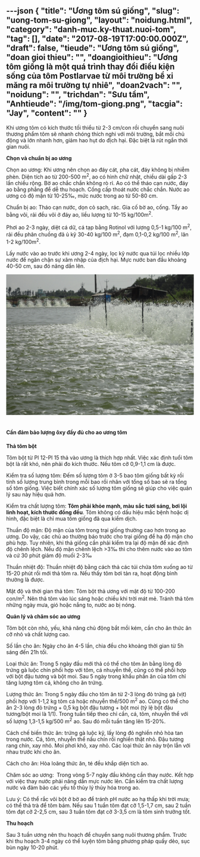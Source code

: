 ---json
{
    "title": "Ương tôm sú giống",
    "slug": "uong-tom-su-giong",
    "layout": "noidung.html",
    "category": "danh-muc.ky-thuat.nuoi-tom",
    "tag": [],
    "date": "2017-08-19T17:00:00.000Z",
    "draft": false,
    "tieude": "Ương tôm sú giống",
    "doan gioi thieu": "",
    "doangioithieu": "Ương tôm giống là một quá trình thay đổi điều kiện sống của tôm Postlarvae từ môi trường bể xi măng ra môi trường tự nhiê",
    "doan2vach": "",
    "noidung": "",
    "trichdan": "Sưu tầm",
    "Anhtieude": "/img/tom-giong.png",
    "tacgia": "Jay",
    "__content__": ""
}
---
<p><span style="font-size:14px">Khi ương t&ocirc;m c&oacute; k&iacute;ch thước tối thiểu từ 2-3 cm/con rồi chuyển sang nu&ocirc;i thương phẩm t&ocirc;m sẽ nhanh ch&oacute;ng th&iacute;ch nghi với m&ocirc;i trường, bắt mồi chủ động v&agrave; lớn nhanh hơn, giảm hao hụt do địch hại. Đặc biệt l&agrave; r&uacute;t ngắn thời gian nu&ocirc;i.</span></p>

<p><span style="font-size:14px"><strong>Chọn v&agrave; chuẩn bị ao ương</strong></span></p>

<p><span style="font-size:14px">Chọn ao ương: Khi ương n&ecirc;n chọn ao đ&aacute;y c&aacute;t, pha c&aacute;t, đ&aacute;y kh&ocirc;ng bị nhiễm ph&egrave;n. Diện t&iacute;ch ao từ 200-500 m<sup>2</sup>, ao c&oacute; h&igrave;nh chữ nhật, chiều d&agrave;i gấp 2-3 lần chiều rộng. Bờ ao chắc chắn kh&ocirc;ng r&ograve; rỉ. Ao c&oacute; thể th&aacute;o cạn nước, đ&aacute;y ao bằng phẳng để dễ thu hoạch. Cống cấp tho&aacute;t nước chắc chắn. Nước ao ương c&oacute; độ mặn từ 10-25&permil;, mức nước trong ao từ 50-80 cm.</span></p>

<p><span style="font-size:14px">Chuẩn bị ao: Th&aacute;o cạn nước, dọn cỏ sạch, r&aacute;c. Gia cố bờ ao, cống. Tẩy ao bằng v&ocirc;i, rải đều v&ocirc;i ở đ&aacute;y ao, liều lượng từ 10-15 kg/100m<sup>2</sup>.</span></p>

<p><span style="font-size:14px">Phơi ao 2-3 ng&agrave;y, diệt c&aacute; dữ, c&aacute; tạp bằng Rotinol với lượng 0,5-1 kg/100 m<sup>2</sup>, rải đều ph&acirc;n chuồng đ&atilde; ủ kỹ 30-40 kg/100 m<sup>2</sup>, đạm 0,1-0,2 kg/100 m<sup>2</sup>, l&acirc;n 1-2 kg/100m<sup>2</sup>.</span></p>

<p><span style="font-size:14px">Lấy nước v&agrave;o ao trước khi ương 2-4 ng&agrave;y, lọc kỹ nước qua t&uacute;i lọc nhiều lớp nước để ngăn chặn sự x&acirc;m nhập của địch hại. Mực nước ban đầu khoảng 40-50 cm, sau đ&oacute; n&acirc;ng dần l&ecirc;n.</span></p>

<p><img alt="" src="/img/1.jpg" /></p>

<h2><span style="font-size:14px">Cần đảm bảo lượng &ocirc;xy đầy đủ cho ao ương t&ocirc;m</span></h2>

<p><span style="font-size:14px"><strong>Thả t&ocirc;m bột</strong></span></p>

<p><span style="font-size:14px">T&ocirc;m bột từ Pl 12-Pl 15 thả v&agrave;o ương l&agrave; th&iacute;ch hợp nhất. Việc x&aacute;c định tuổi t&ocirc;m bột l&agrave; rất kh&oacute;, n&ecirc;n phải đo k&iacute;ch thước. Nếu t&ocirc;m cỡ 0,9-1,1 cm l&agrave; được.</span></p>

<p><span style="font-size:14px">Kiểm tra số lượng t&ocirc;m: Đếm số lượng t&ocirc;m ở 3-5 bao t&ocirc;m giống bất kỳ rồi t&iacute;nh số lượng trung b&igrave;nh trong mỗi bao rồi nh&acirc;n với tổng số bao sẽ ra tổng số t&ocirc;m giống. Việc biết ch&iacute;nh x&aacute;c số lượng t&ocirc;m giống sẽ gi&uacute;p cho việc quản l&yacute; sau n&agrave;y hiệu quả hơn.</span></p>

<p><span style="font-size:14px">Kiểm tra chất lượng t&ocirc;m:&nbsp;<strong>T&ocirc;m phải khỏe mạnh, m&agrave;u sắc tươi s&aacute;ng, bơi lội linh hoạt, k&iacute;ch thước đồng đều</strong>. T&ocirc;m kh&ocirc;ng c&oacute; dấu hiệu mắc bệnh hoặc dị h&igrave;nh, đặc biệt l&agrave; chỉ mua t&ocirc;m giống đ&atilde; qua kiểm dịch.</span></p>

<p><span style="font-size:14px">Thuần độ mặn: Độ mặn của t&ocirc;m trong trại giống thường cao hơn trong ao ương. Do vậy, c&aacute;c chủ ao thường b&aacute;o trước cho trại giống để hạ độ mặn cho ph&ugrave; hợp. Tuy nhi&ecirc;n, khi thả giống cần phải kiểm tra lại độ mặn để x&aacute;c định độ ch&ecirc;nh lệch. Nếu độ mặn ch&ecirc;nh lệch &gt;3&permil; th&igrave; cho th&ecirc;m nước v&agrave;o ao t&ocirc;m v&agrave; cứ 30 ph&uacute;t giảm độ muối 2-3&permil;</span></p>

<p><span style="font-size:14px">Thuần nhiệt độ: Thuần nhiệt độ bằng c&aacute;ch thả c&aacute;c t&uacute;i chứa t&ocirc;m xuống ao từ 15-20 ph&uacute;t rồi mới thả t&ocirc;m ra. Nếu thấy t&ocirc;m bơi tản ra, hoạt động b&igrave;nh thường l&agrave; được.</span></p>

<p><span style="font-size:14px">Mật độ v&agrave; thời gian thả t&ocirc;m: T&ocirc;m bột thả ương với mật độ từ 100-200 con/m<sup>2</sup>. N&ecirc;n thả t&ocirc;m v&agrave;o l&uacute;c s&aacute;ng hoặc chiều khi trời m&aacute;t mẻ. Tr&aacute;nh thả t&ocirc;m những ng&agrave;y mưa, gi&oacute; hoặc nắng to, nước ao bị n&oacute;ng.</span></p>

<p><span style="font-size:14px"><strong>Quản l&yacute; v&agrave; chăm s&oacute;c ao ương</strong></span></p>

<p><span style="font-size:14px">T&ocirc;m bột c&ograve;n nhỏ, yếu, khả năng chủ động bắt mồi k&eacute;m, cần cho ăn thức ăn cỡ nhỏ v&agrave; chất lượng cao.</span></p>

<p><span style="font-size:14px">Số lần cho ăn: Ng&agrave;y cho ăn 4-5 lần, chia đều cho khoảng thời gian từ 5h s&aacute;ng đến 21h tối.</span></p>

<p><span style="font-size:14px">Loại thức ăn: Trong 5 ng&agrave;y đầu mới thả c&oacute; thể&nbsp;cho t&ocirc;m ăn bằng l&ograve;ng đỏ trứng g&agrave; luộc ch&iacute;n phối hợp với t&ocirc;m, c&aacute; nhuyễn thể, cũng c&oacute; thể phối hợp với bột đậu tương v&agrave; bột moi.&nbsp;Sau 5 ng&agrave;y trong khẩu phần ăn của t&ocirc;m chỉ tăng lượng t&ocirc;m c&aacute;, kh&ocirc;ng cho ăn trứng.</span></p>

<p><span style="font-size:14px">Lượng thức ăn: Trong 5 ng&agrave;y đầu cho t&ocirc;m ăn từ 2-3 l&ograve;ng đỏ trứng g&agrave; (vịt) phối hợp với 1-1,2 kg t&ocirc;m c&aacute; hoặc nhuyễn thể/500 m<sup>2</sup>&nbsp;ao. Cũng c&oacute; thể cho ăn 2-3 l&ograve;ng đỏ trứng + 0,5 kg bột đậu tương + bột moi (tỷ lệ bột đậu tương/bột moi l&agrave; 1/1). Trong tuần tiếp theo chỉ cần, c&aacute;, t&ocirc;m, nhuyễn thể với số lượng 1,3-1,5 kg/500 m<sup>2</sup>&nbsp;ao. Sau đ&oacute; mỗi tuần tăng l&ecirc;n 15-20%.</span></p>

<p><span style="font-size:14px">C&aacute;ch chế biến thức ăn: trứng g&agrave; luộc kỹ, lấy l&ograve;ng đỏ nghiền nhỏ h&ograve;a tan trong nước. C&aacute;, t&ocirc;m, nhuyễn thể nấu ch&iacute;n rồi nghiền thật nhỏ. Đậu tương rang ch&iacute;n, xay nhỏ. Moi phơi kh&ocirc;, xay nhỏ. C&aacute;c loại thức ăn n&agrave;y trộn lẫn với nhau trước khi cho ăn.</span></p>

<p><span style="font-size:14px">C&aacute;ch cho ăn: H&ograve;a lo&atilde;ng thức ăn, t&eacute; đều khắp diện t&iacute;ch ao.</span></p>

<p><span style="font-size:14px">Chăm s&oacute;c ao ương:&nbsp; Trong v&ograve;ng 5-7 ng&agrave;y đầu kh&ocirc;ng cần thay nước. Kết hợp với việc thay nước phải n&acirc;ng dần mực nước l&ecirc;n. Cần kiểm tra chất lượng nước v&agrave; đảm bảo c&aacute;c yếu tố thủy l&yacute; thủy h&oacute;a trong ao.</span></p>

<p><span style="font-size:14px">Lưu &yacute;: C&oacute; thể rắc v&ocirc;i bột ở bờ ao để tr&aacute;nh pH nước ao hạ thấp khi trời mưa; c&oacute; thể thả tr&agrave; để t&ocirc;m b&aacute;m. Nếu sau 1 tuần t&ocirc;m đạt cỡ 1,5-1,7 cm, sau 2 tuần t&ocirc;m đạt cỡ 2-2,5 cm, sau 3 tuần t&ocirc;m đạt cỡ 3-3,5 cm l&agrave; t&ocirc;m sinh trưởng tốt.</span></p>

<p><span style="font-size:14px"><strong>Thu hoạch</strong></span></p>

<p><span style="font-size:14px">Sau 3 tuần ương n&ecirc;n thu hoạch để chuyển sang nu&ocirc;i thương phẩm. Trước khi thu hoạch 3-4 ng&agrave;y c&oacute; thể luyện t&ocirc;m bằng phương ph&aacute;p quấy dẻo, sục b&ugrave;n ng&agrave;y 10-20 ph&uacute;t.</span></p>
